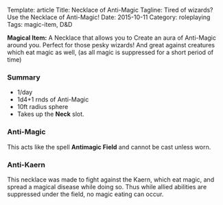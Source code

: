 Template: article
Title: Necklace of Anti-Magic
Tagline: Tired of wizards? Use the Necklace of Anti-Magic!
Date: 2015-10-11
Category: roleplaying
Tags: magic-item, D&D



**Magical Item:** A Necklace that allows you to Create an aura of Anti-Magic around you.
Perfect for those pesky wizards! And great against creatures which eat magic as well, (as all magic is suppressed for a short period of time)


### Summary

  * 1/day
  * 1d4+1 rnds of Anti-Magic
  * 10ft radius sphere
  * Takes up the **Neck** slot.

### Anti-Magic

This acts like the spell **Antimagic Field** and cannot be cast unless worn.


### Anti-Kaern

This necklace was made to fight against the Kaern, which eat magic, and spread a magical disease while doing so. Thus while allied abilities are suppressed under the field, no magic eating can occur.
